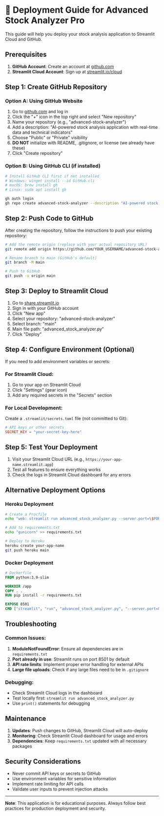 # 🚀 Deployment Guide for Advanced Stock Analyzer Pro

This guide will help you deploy your stock analysis application to Streamlit Cloud and GitHub.

## Prerequisites

1. **GitHub Account**: Create an account at [github.com](https://github.com)
2. **Streamlit Cloud Account**: Sign up at [streamlit.io/cloud](https://streamlit.io/cloud)

## Step 1: Create GitHub Repository

### Option A: Using GitHub Website
1. Go to [github.com](https://github.com) and log in
2. Click the "+" icon in the top right and select "New repository"
3. Name your repository (e.g., "advanced-stock-analyzer")
4. Add a description: "AI-powered stock analysis application with real-time data and technical indicators"
5. Choose "Public" or "Private" visibility
6. **DO NOT** initialize with README, .gitignore, or license (we already have these)
7. Click "Create repository"

### Option B: Using GitHub CLI (if installed)
```bash
# Install GitHub CLI first if not installed
# Windows: winget install --id GitHub.cli
# macOS: brew install gh
# Linux: sudo apt install gh

gh auth login
gh repo create advanced-stock-analyzer --description "AI-powered stock analysis application" --public
```

## Step 2: Push Code to GitHub

After creating the repository, follow the instructions to push your existing repository:

```bash
# Add the remote origin (replace with your actual repository URL)
git remote add origin https://github.com/YOUR_USERNAME/advanced-stock-analyzer.git

# Rename branch to main (GitHub's default)
git branch -M main

# Push to GitHub
git push -u origin main
```

## Step 3: Deploy to Streamlit Cloud

1. Go to [share.streamlit.io](https://share.streamlit.io)
2. Sign in with your GitHub account
3. Click "New app"
4. Select your repository: "advanced-stock-analyzer"
5. Select branch: "main"
6. Main file path: "advanced_stock_analyzer.py"
7. Click "Deploy"

## Step 4: Configure Environment (Optional)

If you need to add environment variables or secrets:

### For Streamlit Cloud:
1. Go to your app on Streamlit Cloud
2. Click "Settings" (gear icon)
3. Add any required secrets in the "Secrets" section

### For Local Development:
Create a `.streamlit/secrets.toml` file (not committed to Git):

```toml
# API keys or other secrets
SECRET_KEY = "your-secret-key-here"
```

## Step 5: Test Your Deployment

1. Visit your Streamlit Cloud URL (e.g., `https://your-app-name.streamlit.app`)
2. Test all features to ensure everything works
3. Check the logs in Streamlit Cloud dashboard for any errors

## Alternative Deployment Options

### Heroku Deployment
```bash
# Create a Procfile
echo "web: streamlit run advanced_stock_analyzer.py --server.port=\$PORT" > Procfile

# Add to requirements.txt
echo "gunicorn" >> requirements.txt

# Deploy to Heroku
heroku create your-app-name
git push heroku main
```

### Docker Deployment
```dockerfile
# Dockerfile
FROM python:3.9-slim

WORKDIR /app
COPY . .
RUN pip install -r requirements.txt

EXPOSE 8501
CMD ["streamlit", "run", "advanced_stock_analyzer.py", "--server.port=8501", "--server.address=0.0.0.0"]
```

## Troubleshooting

### Common Issues:

1. **ModuleNotFoundError**: Ensure all dependencies are in `requirements.txt`
2. **Port already in use**: Streamlit runs on port 8501 by default
3. **API rate limits**: Implement proper error handling for external APIs
4. **Large file uploads**: Check if any large files need to be in `.gitignore`

### Debugging:
- Check Streamlit Cloud logs in the dashboard
- Test locally first: `streamlit run advanced_stock_analyzer.py`
- Use `print()` statements for debugging

## Maintenance

1. **Updates**: Push changes to GitHub, Streamlit Cloud will auto-deploy
2. **Monitoring**: Check Streamlit Cloud dashboard for usage and errors
3. **Dependencies**: Keep `requirements.txt` updated with all necessary packages

## Security Considerations

- Never commit API keys or secrets to GitHub
- Use environment variables for sensitive information
- Implement rate limiting for API calls
- Validate user inputs to prevent injection attacks

---

**Note**: This application is for educational purposes. Always follow best practices for production deployment and security.
